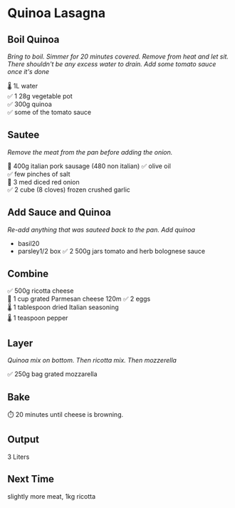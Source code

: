 # Quinoa Lasagna

## Boil Quinoa
*Bring to boil. Simmer for 20 minutes covered. Remove from heat and let sit. There shouldn't be any excess water to drain. Add some tomato sauce once it's done*

🌡️ 1L water  
✅ 1 28g vegetable pot  
✅ 300g quinoa  
✅ some of the tomato sauce

## Sautee
*Remove the meat from the pan before adding the onion.*

🔪 400g italian pork sausage   (480 non italian)
✅ olive oil  
✅ few pinches of salt  
🔪 3 med diced red onion  
✅ 2 cube (8 cloves) frozen crushed garlic



## Add Sauce and Quinoa
*Re-add anything that was sauteed back to the pan. Add quinoa*
+ basil20
+ parsley1/2 box
✅ 2 500g jars tomato and herb bolognese sauce  

## Combine
✅ 500g ricotta cheese  
🔪 1 cup grated Parmesan cheese  120m
✅ 2 eggs  
🌡️ 1 tablespoon dried Italian seasoning    
🌡️ 1 teaspoon pepper

## Layer
*Quinoa mix on bottom. Then ricotta mix. Then mozzerella*

✅ 250g bag grated mozzarella  

## Bake
⏱️ 20 minutes until cheese is browning.

## Output
3 Liters

## Next Time
slightly more meat, 1kg ricotta
